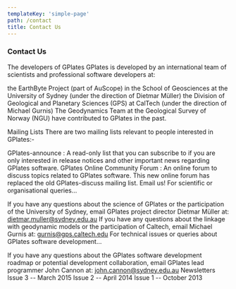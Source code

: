 ```yaml
---
templateKey: 'simple-page'
path: /contact
title: Contact Us
---
```

### Contact Us

The developers of GPlates
GPlates is developed by an international team of scientists and professional software developers at:

the EarthByte Project (part of AuScope) in the School of Geosciences at the University of Sydney (under the direction of Dietmar Müller)
the Division of Geological and Planetary Sciences (GPS) at CalTech (under the direction of Michael Gurnis)
The Geodynamics Team at the Geological Survey of Norway (NGU) have contributed to GPlates in the past.

Mailing Lists
There are two mailing lists relevant to people interested in GPlates:-

GPlates-announce : A read-only list that you can subscribe to if you are only interested in release notices and other important news regarding GPlates software.
GPlates Online Community Forum : An online forum to discuss topics related to GPlates software. This new online forum has replaced the old GPlates-discuss mailing list.
Email us!
For scientific or organisational queries...

If you have any questions about the science of GPlates or the participation of the University of Sydney, email GPlates project director Dietmar Müller at: dietmar.muller@sydney.edu.au
If you have any questions about the linkage with geodynamic models or the participation of Caltech, email Michael Gurnis at: gurnis@gps.caltech.edu
For technical issues or queries about GPlates software development...

If you have any questions about the GPlates software development roadmap or potential development collaboration, email GPlates lead programmer John Cannon at: john.cannon@sydney.edu.au
Newsletters
Issue 3 -- March 2015
Issue 2 -- April 2014
Issue 1 -- October 2013